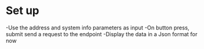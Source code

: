 # Set up
-Use the address and system info parameters as input
-On button press, submit send a request to the endpoint
-Display the data in a Json format for now
